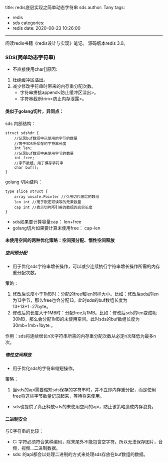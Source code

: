 title: redis底层实现之简单动态字符串 sds
author: Tany
tags:
  - redis
  - sds
categories:
  - redis
date: 2020-08-23 10:26:00
---
阅读redis书籍《redis设计与实现》笔记。
源码版本redis 3.0。

<!-- more -->

### SDS(简单动态字符串)

- 不直接使用char[]原因:
1. 杜绝缓冲区溢出。
2. 减少修改字符串时带来的内存重分配次数。
    - 字符串拼接append<防止缓冲区溢出>。
    - 字符串截断trim<防止内存泄露>。

#### 类似于golang切片，异同点：

sds 内部结构：
```
struct sdshdr {
    //记录buf数组中已使用的字节的数量
    //等于SDS所保存的字符串长度
    int len;
    //记录buf数组中未使用字节的数量
    int free;
    //字节数组，用于保存字符串
    char buf[];
}
```
golang 切片结构：
```
type slice struct {
    array unsafe.Pointer //引用切片底层的数组
    len int //用于限定可读写的元素数量
    cap int //表示切片所引用的数组的真实长度
}
```
 
- sds如果要计算容量cap： len+free 
- golang切片如果要计算未使用free： cap-len


#### 未使用空间的两种优化策略：空间预分配、惰性空间释放

##### 空间预分配

- 用于优化sds字符串增长操作，可以减少连续执行字符串增长操作所需的内存重分配次数。

策略：
 1. 修改后长度小于1MB时：分配的free和len同样大小。比如：修改后sds的len为13字节，那么free也会分配13。此时sds的buf数组长度为13+13+1=27byte。
 2. 修改后的长度大于1MB时：分配free为1MB。比如：修改后sds的len变成呃30MB，那么会分配1MB的未使用空间。此时sds的buf数组长度为 30mb+1mb+1byte 。

作用：sds将连续增长n次字符串所需的内存重分配次数从必定n次降低为最多n次。

##### 惰性空间释放

- 用于优化sds的字符串缩短操作。

策略：
 1. 当sds的api需要缩短sds保存的字符串时，并不立即内存重分配，而是使用free将这些字节数量记录起来，等待将来使用。

- sds也提供了真正释放sds的未使用空间的api，防止该策略造成内存浪费。


#### 二进制安全

与C字符串的比较：
- C: 字符必须符合某种编码，除末尾外不能包含空字符。所以无法保存图片，音频，视频...二进制数据。
- sds: 的api都会以处理二进制的方式来处理sds存放在buf数组的数据。
